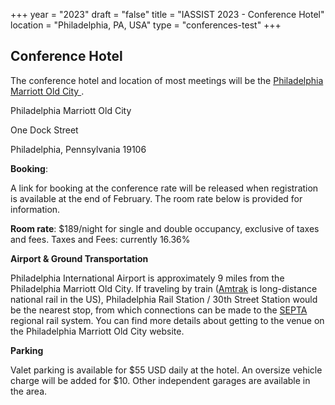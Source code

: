 +++
year = "2023"
draft = "false"
title = "IASSIST 2023 - Conference Hotel"
location = "Philadelphia, PA, USA"
type = "conferences-test"
+++

## Conference Hotel

The conference hotel and location of most meetings will be the [Philadelphia Marriott Old City <i class="fas fa-external-link-alt"></i>](https://www.marriott.com/en-us/hotels/phlmo-philadelphia-marriott-old-city/overview/).

Philadelphia Marriott Old City

One Dock Street 

Philadelphia, Pennsylvania 19106

<!--+1 215-238-6000-->

**Booking**:

A link for booking at the conference rate will be released when registration is available at the end of February.  The room rate below is provided for information.

**Room rate**: $189/night for single and double occupancy, exclusive of taxes and fees.
Taxes and Fees: currently 16.36%

<!--Book your online reservation here.

Cut-Off Date | Reservations must be made by midnight on Monday, May 1, 2023 in order to secure the group rate. We encourage reservations at your earliest convenience in order to ensure room availability as the block may sell out at any time.

Check-In / Out Time | 4:00 PM / 12:00 PM-->


**Airport & Ground Transportation**

Philadelphia International Airport is approximately 9 miles from the Philadelphia Marriott Old City. If traveling by train ([Amtrak](https://amtrak.com) is long-distance national rail in the US), Philadelphia Rail Station / 30th Street Station would be the nearest stop, from which connections can be made to the [SEPTA](https://septa.org) regional rail system. You can find more details about getting to the venue on the Philadelphia Marriott Old City website.

**Parking**

Valet parking is available for $55 USD daily at the hotel. An oversize vehicle charge will be added for $10.  Other independent garages are available in the area.





